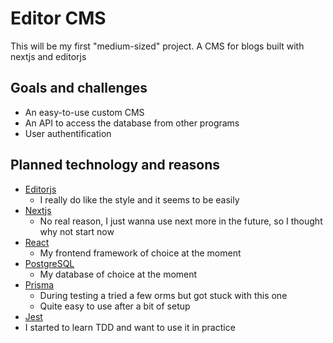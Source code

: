 # Editor CMS

This will be my first "medium-sized" project. A CMS for blogs built with nextjs and editorjs

## Goals and challenges
* An easy-to-use custom CMS
* An API to access the database from other programs
* User authentification

## Planned technology and reasons
* [Editorjs](https://editorjs.io/)
  * I really do like the style and it seems to be easily 
* [Nextjs](https://nextjs.org/)
  * No real reason, I just wanna use next more in the future, so I thought why not start now
* [React](https://reactjs.org/)
  * My frontend framework of choice at the moment
* [PostgreSQL](https://www.postgresql.org/)
  * My database of choice at the moment
* [Prisma](https://www.prisma.io/)
  * During testing a tried a few orms but got stuck with this one
  * Quite easy to use after a bit of setup
* [Jest](https://jestjs.io/)
 * I started to learn TDD and want to use it in practice
